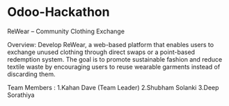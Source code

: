# Odoo-Hackathon

ReWear – Community Clothing Exchange

Overview: 
Develop ReWear, a web-based platform that enables users to exchange unused clothing 
through direct swaps or a point-based redemption system. The goal is to promote sustainable 
fashion and reduce textile waste by encouraging users to reuse wearable garments instead of 
discarding them.

Team Members :
1.Kahan Dave (Team Leader)
2.Shubham Solanki
3.Deep Sorathiya
